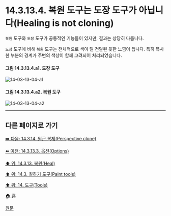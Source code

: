 # 14.3.13.4. 복원 도구는 도장 도구가 아닙니다(Healing is not cloning)
`복원` 도구와 `도장` 도구가 공통적인 기능들이 있지만, 결과는 상당히 다릅니다. 

`도장` 도구에 비해 `복원` 도구는 전체적으로 색이 덜 전달된 듯한 느낌이 듭니다. 특히 복사한 부분의 경계가 주변의 색상이 함께 고려되어 처리되었습니다.

<a id="14-03-13-04-a1"></a>

#### 그림 14.3.13.4.a1. 도장 도구
![14-03-13-04-a1](https://github.com/wonder13662/gimp/assets/15767104/007f0d44-2e28-4bfc-a6ff-e87bdf426b66)

<a id="14-03-13-04-a2"></a>

#### 그림 14.3.13.4.a2. 복원 도구
![14-03-13-04-a2](https://github.com/wonder13662/gimp/assets/15767104/d182d509-4ac6-4a34-af5f-55cc2ac63378)

***

## 다른 페이지로 가기

[➡️ 다음: 14.3.14. 원근 복제(Perspective clone)](./14-03-14-perspective-clone.md)

[⬅️ 이전: 14.3.13.3. 옵션(Options)](./14-03-13-03-options.md)

[⬆️ 위: 14.3.13. 복원(Heal)](./14-03-13-00-heal.md)

[⬆️ 위: 14.3. 칠하기 도구(Paint tools)](./14-03-00-paint-tools.md)

[⬆️ 위: 14. 도구(Tools)](./14-00-tools.md)

[🏠 홈](./00-home.md)

[원문](https://docs.gimp.org/2.10/ko/gimp-tool-clone.html#idm13986)